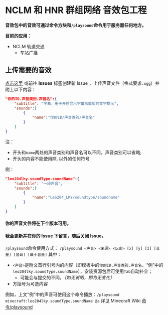 # NCLM 和 HNR 群组网络 音效包工程

**音效包中的音效可通过命令方块和`/playsound`命令用于服务器任何地方。**

**目前的应用：**
+ NCLM 轨道交通
  + 车站广播

## 上传需要的音效

[点击这里](https://github.com/Leo204-LKY/NAHGN-Sound-Pack/issues/new "创建一个新Issue") 或前往 **Issues** 标签创建新 Issue ，上传声音文件（格式要求`.ogg`）并附上以下内容：

``` json
"你的ID.声音类别.声音名":{
    "subtitle": "字幕，用于开启显示字幕功能后的文字提示",
    "sounds":[
        {
            "name":"你的ID/声音类别/声音名"
        }
    ]
}
```

注：
+ 开头和`name`两处的声音类别和声音名可以不同，声音类别可以省略;
+ 开头的内容不能使用除`.`以外的任何符号

例：
``` json
"leo204lky.soundType.soundName":{
    "subtitle": "一段声音",
    "sounds":[
        {
            "name":"Leo204_LKY/soundtype/soundname"
        }
    ]
}
```
 
#### 你的声音文件将在下个版本可用。
#### 我会更新并在你的 **Issue** 下留言，随后关闭 **Issue**。
`/playsound`命令使用方式：
`/playsound <声音> <来源> <玩家> [x] [y] [z] [音量] [音调] [最小音量]`
其中：
+ `<声音>`是附文首行引号内的内容（即模板中的`你的ID.声音类别.声音名`，“例”中的`leo204lky.soundType.soundName`），安装资源包后可使用`Tab`自动补全；
  + 可能会与提交的不同。_（如无说明，即为无变化）_
+ 方括号为可选内容

例如，上文“例”中的声音可使用这个命令播放：`/playsound minecraft:leo204lky.soundType.soundName @a`
详见 Minecraft Wiki [命令/playsound](https://minecraft-zh.gamepedia.com/%E5%91%BD%E4%BB%A4/playsound "跳转到 Minecraft Wiki 上的相关内容")
